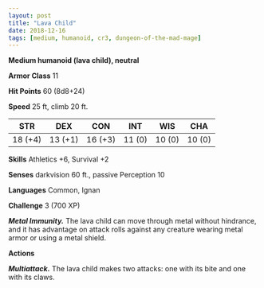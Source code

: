 ```yaml
---
layout: post
title: "Lava Child"
date: 2018-12-16
tags: [medium, humanoid, cr3, dungeon-of-the-mad-mage]
---
```


**Medium humanoid (lava child), neutral**

**Armor Class** 11

**Hit Points** 60 (8d8+24)

**Speed** 25 ft, climb 20 ft.

|   STR   |   DEX   |   CON   |   INT   |   WIS   |   CHA   |
|:-----:|:-----:|:-----:|:-----:|:-----:|:-----:|
| 18 (+4) | 13 (+1) | 16 (+3) | 11 (0) | 10 (0) | 10 (0) |

**Skills** Athletics +6, Survival +2

**Senses** darkvision 60 ft., passive Perception 10

**Languages** Common, Ignan

**Challenge** 3 (700 XP)

***Metal Immunity.*** The lava child can move through metal without hindrance, and it has advantage on attack rolls against any creature wearing metal armor or using a metal shield.

**Actions**

***Multiattack.*** The lava child makes two attacks: one with its bite and one with its claws.
